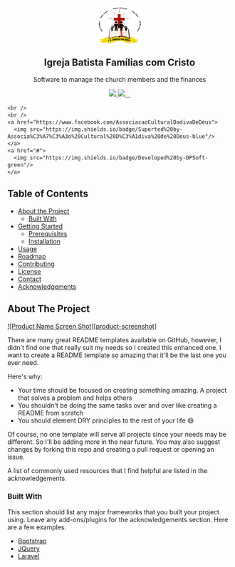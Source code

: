 <p align="center">
 <img width="100px" src="resources/FC.jpg" align="center" alt="IBFC" />
 <h2 align="center">Igreja Batista Famílias com Cristo</h2>
 <p align="center">Software to manage the church members and the finances</p>
</p>
  <p align="center">
    <a href="https://github.com/dariopereiradp/IB_Fam_Com_Cristo/tree/master/src/dad">
      <img src="https://img.shields.io/github/languages/code-size/dariopereiradp/IB_Fam_Com_Cristo" />
    </a>
    <a href="#">
      <img src="https://img.shields.io/github/repo-size/dariopereiradp/IB_Fam_Com_Cristo" />
    </a>
    <a href="https://github.com/dariopereiradp/IB_Fam_Com_Cristo/releases">
      <img scr="https://img.shields.io/github/v/release/dariopereiradp/IB_Fam_Com_Cristos.svg" />
    </a>
    <a href="https://github.com/dariopereiradp/IB_Fam_Com_Cristo/tree/master/src/dad">
      <img scr="https://img.shields.io/github/languages/top/dariopereiradp/IB_Fam_Com_Cristo.svg" />
    </a>
   <a href="https://github.com/dariopereiradp/IB_Fam_Com_Cristo/commits/master">
      <img scr="https://img.shields.io/github/last-commit/dariopereiradp/IB_Fam_Com_Cristo.svg" />
    </a>
 
    <br />
    <br />
    <a href="https://www.facebook.com/AssociacaoCulturalDadivaDeDeus">
      <img src="https://img.shields.io/badge/Suported%20by-Associa%C3%A7%C3%A3o%20Cultural%20D%C3%A1diva%20de%20Deus-blue"/>
    </a>
    <a href="#">
      <img src="https://img.shields.io/badge/Developed%20by-DPSoft-green"/>
    </a>
  </p>

<!-- TABLE OF CONTENTS -->
## Table of Contents

* [About the Project](#about-the-project)
  * [Built With](#built-with)
* [Getting Started](#getting-started)
  * [Prerequisites](#prerequisites)
  * [Installation](#installation)
* [Usage](#usage)
* [Roadmap](#roadmap)
* [Contributing](#contributing)
* [License](#license)
* [Contact](#contact)
* [Acknowledgements](#acknowledgements)

<!-- ABOUT THE PROJECT -->
## About The Project

[![Product Name Screen Shot][product-screenshot]](https://example.com)

There are many great README templates available on GitHub, however, I didn't find one that really suit my needs so I created this enhanced one. I want to create a README template so amazing that it'll be the last one you ever need.

Here's why:
* Your time should be focused on creating something amazing. A project that solves a problem and helps others
* You shouldn't be doing the same tasks over and over like creating a README from scratch
* You should element DRY principles to the rest of your life :smile:

Of course, no one template will serve all projects since your needs may be different. So I'll be adding more in the near future. You may also suggest changes by forking this repo and creating a pull request or opening an issue.

A list of commonly used resources that I find helpful are listed in the acknowledgements.

### Built With
This section should list any major frameworks that you built your project using. Leave any add-ons/plugins for the acknowledgements section. Here are a few examples.
* [Bootstrap](https://getbootstrap.com)
* [JQuery](https://jquery.com)
* [Laravel](https://laravel.com)
